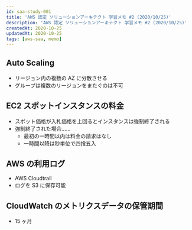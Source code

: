 ```yaml
---
id: saa-study-001
title: 'AWS 認定 ソリューションアーキテクト 学習メモ #2 (2020/10/25)'
description: 'AWS 認定 ソリューションアーキテクト 学習メモ #2 (2020/10/25)'
createdAt: 2020-10-25
updatedAt: 2020-10-25
tags: [aws-saa, memo]
---
```


## Auto Scaling

- リージョン内の複数の AZ に分散させる
- グループは複数のリージョンをまたぐのは不可

## EC2 スポットインスタンスの料金

- スポット価格が入札価格を上回るとインスタンスは強制終了される
- 強制終了された場合……
  - 最初の一時間以内は料金の請求はなし
  - 一時間以降は秒単位で四捨五入

## AWS の利用ログ

- AWS Cloudtrail
- ログを S3 に保存可能

## CloudWatch のメトリクスデータの保管期間

- 15 ヶ月

